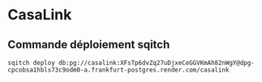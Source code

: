 # CasaLink

## Commande déploiement sqitch
`sqitch deploy db:pg://casalink:XFsTp6dvZq27uDjxeCeGGVKmAh82nWgY@dpg-cpcobsa1hbls73c9odm0-a.frankfurt-postgres.render.com/casalink`